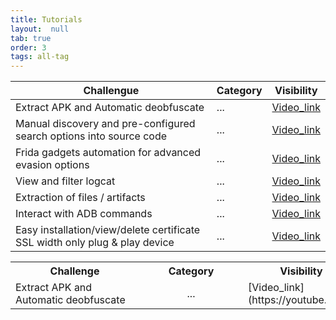 ```yaml
---
title: Tutorials
layout:  null
tab: true
order: 3
tags: all-tag
---
```


| Challengue | Category | Visibility |
| --------------- | --------------- | --------------- |
| Extract APK and Automatic deobfuscate | ... | [Video_link](https://youtube.com/) |
| Manual discovery and pre-configured search options into source code | ... | [Video_link](https://youtube.com/) |
| Frida gadgets automation for advanced evasion options | ... | [Video_link](https://youtube.com/) |
|	View and filter logcat | ... | [Video_link](https://youtube.com/) |
| Extraction of files / artifacts  | ...| [Video_link](https://youtube.com/) |
| Interact with ADB commands | ... | [Video_link](https://youtube.com/) |
| Easy installation/view/delete certificate SSL width only plug & play device | ... | [Video_link](https://youtube.com/) |

<table>
  <tr>
    <th>Challenge</th>
    <th>Category</th>
    <th>Visibility</th>
  </tr>

  <tr>
    <td style="min-width: 190px">Extract APK and Automatic deobfuscate</td>
    <td style="min-width: 150px; text-align: center; vertical-align: middle;">...</td>
    <td style="min-width: 150px">[Video_link](https://youtube.com/)</td>
  </tr>
</table>

